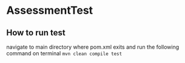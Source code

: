 # AssessmentTest
## How to run test
navigate to main directory where pom.xml exits and run the following command on terminal `mvn clean compile test`
